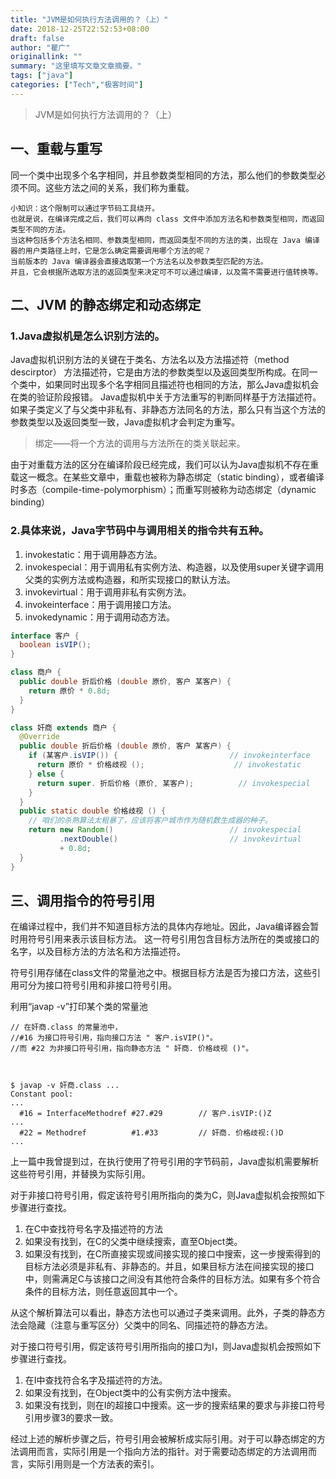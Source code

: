 ```yaml
---
title: "JVM是如何执行方法调用的？（上）"
date: 2018-12-25T22:52:53+08:00
draft: false
author: "瞿广"
originallink: ""
summary: "这里填写文章文章摘要。"
tags: ["java"]
categories: ["Tech","极客时间"]
---
```


> JVM是如何执行方法调用的？（上）

## 一、重载与重写
 同一个类中出现多个名字相同，并且参数类型相同的方法，那么他们的参数类型必须不同。这些方法之间的关系，我们称为重载。

    小知识：这个限制可以通过字节码工具绕开。
    也就是说，在编译完成之后，我们可以再向 class 文件中添加方法名和参数类型相同，而返回类型不同的方法。
    当这种包括多个方法名相同、参数类型相同，而返回类型不同的方法的类，出现在 Java 编译器的用户类路径上时，它是怎么确定需要调用哪个方法的呢？
    当前版本的 Java 编译器会直接选取第一个方法名以及参数类型匹配的方法。
    并且，它会根据所选取方法的返回类型来决定可不可以通过编译，以及需不需要进行值转换等。
## 二、JVM 的静态绑定和动态绑定

### 1.Java虚拟机是怎么识别方法的。
Java虚拟机识别方法的关键在于类名、方法名以及方法描述符（method descirptor）
方法描述符，它是由方法的参数类型以及返回类型所构成。在同一个类中，如果同时出现多个名字相同且描述符也相同的方法，那么Java虚拟机会在类的验证阶段报错。
Java虚拟机中关于方法重写的判断同样基于方法描述符。如果子类定义了与父类中非私有、非静态方法同名的方法，那么只有当这个方法的参数类型以及返回类型一致，Java虚拟机才会判定为重写。

> 绑定——将一个方法的调用与方法所在的类关联起来。

  由于对重载方法的区分在编译阶段已经完成，我们可以认为Java虚拟机不存在重载这一概念。在某些文章中，重载也被称为静态绑定（static binding），或者编译时多态（compile-time-polymorphism）；而重写则被称为动态绑定（dynamic binding）


### 2.具体来说，Java字节码中与调用相关的指令共有五种。
1. invokestatic：用于调用静态方法。
2. invokespecial：用于调用私有实例方法、构造器，以及使用super关键字调用父类的实例方法或构造器，和所实现接口的默认方法。
3. invokevirtual：用于调用非私有实例方法。
4. invokeinterface：用于调用接口方法。
5. invokedynamic：用于调用动态方法。


```java
interface 客户 {
  boolean isVIP();
}

class 商户 {
  public double 折后价格 (double 原价, 客户 某客户) {
    return 原价 * 0.8d;
  }
}

class 奸商 extends 商户 {
  @Override
  public double 折后价格 (double 原价, 客户 某客户) {
    if (某客户.isVIP()) {                         // invokeinterface
      return 原价 * 价格歧视 ();                    // invokestatic
    } else {
      return super. 折后价格 (原价, 某客户);          // invokespecial
    }
  }
  public static double 价格歧视 () {
    // 咱们的杀熟算法太粗暴了，应该将客户城市作为随机数生成器的种子。
    return new Random()                          // invokespecial
           .nextDouble()                         // invokevirtual
           + 0.8d;
  }
}

```
## 三、调用指令的符号引用

在编译过程中，我们并不知道目标方法的具体内存地址。因此，Java编译器会暂时用符号引用来表示该目标方法。
这一符号引用包含目标方法所在的类或接口的名字，以及目标方法的方法名和方法描述符。

符号引用存储在class文件的常量池之中。根据目标方法是否为接口方法，这些引用可分为接口符号引用和非接口符号引用。

利用“javap -v”打印某个类的常量池

```
// 在奸商.class 的常量池中，
//#16 为接口符号引用，指向接口方法 " 客户.isVIP()"。
//而 #22 为非接口符号引用，指向静态方法 " 奸商. 价格歧视 ()"。



$ javap -v 奸商.class ...
Constant pool:
...
  #16 = InterfaceMethodref #27.#29        // 客户.isVIP:()Z
...
  #22 = Methodref          #1.#33         // 奸商. 价格歧视:()D
...
```

上一篇中我曾提到过，在执行使用了符号引用的字节码前，Java虚拟机需要解析这些符号引用，并替换为实际引用。

对于非接口符号引用，假定该符号引用所指向的类为C，则Java虚拟机会按照如下步骤进行查找。

1. 在C中查找符号名字及描述符的方法
2. 如果没有找到，在C的父类中继续搜索，直至Object类。
3. 如果没有找到，在C所直接实现或间接实现的接口中搜索，这一步搜索得到的目标方法必须是非私有、非静态的。并且，如果目标方法在间接实现的接口中，则需满足C与该接口之间没有其他符合条件的目标方法。如果有多个符合条件的目标方法，则任意返回其中一个。

从这个解析算法可以看出，静态方法也可以通过子类来调用。此外，子类的静态方法会隐藏（注意与重写区分）父类中的同名、同描述符的静态方法。

对于接口符号引用，假定该符号引用所指向的接口为I，则Java虚拟机会按照如下步骤进行查找。

1. 在I中查找符合名字及描述符的方法。
2. 如果没有找到，在Object类中的公有实例方法中搜索。
3. 如果没有找到，则在I的超接口中搜索。这一步的搜索结果的要求与非接口符号引用步骤3的要求一致。

经过上述的解析步骤之后，符号引用会被解析成实际引用。对于可以静态绑定的方法调用而言，实际引用是一个指向方法的指针。对于需要动态绑定的方法调用而言，实际引用则是一个方法表的索引。

